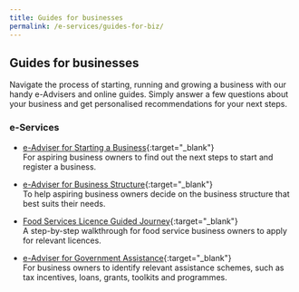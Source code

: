 ```yaml
---
title: Guides for businesses
permalink: /e-services/guides-for-biz/
---
```


## Guides for businesses

Navigate the process of starting, running and growing a business with our handy e-Advisers and online guides. Simply answer a few questions about your business and get personalised recommendations for your next steps.

### e-Services

- [e-Adviser for Starting a Business](https://eadviser.gobusiness.gov.sg/startabusiness?src=eservices_guidesforbiz){:target="_blank"}
  <br>For aspiring business owners to find out the next steps to start and register a business.

- [e-Adviser for Business Structure](https://eadviser.gobusiness.gov.sg/businessstructure?src=eservices_guidesforbiz){:target="_blank"}
  <br>To help aspiring business owners decide on the business structure that best suits their needs.

- [Food Services Licence Guided Journey](https://foodservices.gobusiness.gov.sg/licences/foodservices?src=eservices_guidesforbiz){:target="_blank"}
  <br>A step-by-step walkthrough for food service business owners to apply for relevant licences.

- [e-Adviser for Government Assistance](https://gaeadviser.gobusiness.gov.sg/?src=eservices_guidesforbiz){:target="_blank"}
  <br>For business owners to identify relevant assistance schemes, such as tax incentives, loans, grants, toolkits and programmes.
